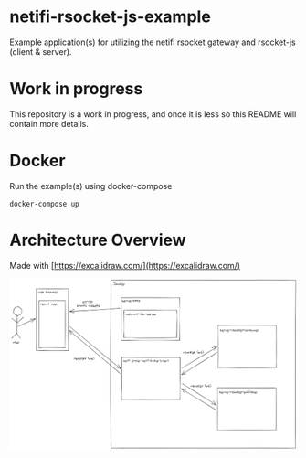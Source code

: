 # netifi-rsocket-js-example
Example application(s) for utilizing the netifi rsocket gateway and rsocket-js (client &amp; server).

# Work in progress

This repository is a work in progress, and once it is less so this README will contain more details.

# Docker

Run the example(s) using docker-compose

```
docker-compose up
```

# Architecture Overview

Made with [https://excalidraw.com/](https://excalidraw.com/)

![Archicture Diagram](./architecture-diagram-netifi-js-example-2020118164014.png)
